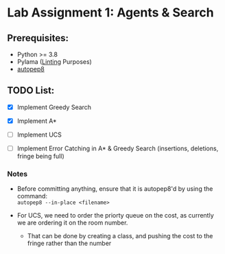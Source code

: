 # Lab Assignment 1: Agents & Search

## Prerequisites:
* Python >= 3.8
* Pylama ([Linting](https://code.visualstudio.com/docs/python/linting#:~:text=Linting%20highlights%20syntactical%20and%20stylistic,that%20can%20lead%20to%20errors.) Purposes)
* [autopep8](https://pypi.org/project/autopep8/)

## TODO List:
- [x] Implement Greedy Search
- [x] Implement A*
- [ ] Implement UCS
- [ ] Implement Error Catching in A* & Greedy Search (insertions, deletions, fringe being full)


### Notes
* Before committing anything, ensure that it is autopep8'd by using the command:  
`
autopep8 --in-place <filename>
`

* For UCS, we need to order the priorty queue on the cost, as currently we are ordering it on the room number. 
    * That can be done by creating a class, and pushing the cost to the fringe rather than the number

